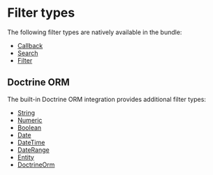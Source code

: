 # Filter types

The following filter types are natively available in the bundle:

- [Callback](filter/callback.md)
- [Search](filter/search.md)
- [Filter](filter/filter.md)

## Doctrine ORM

The built-in Doctrine ORM integration provides additional filter types:

- [String](filter/doctrine-orm/string.md)
- [Numeric](filter/doctrine-orm/numeric.md)
- [Boolean](filter/doctrine-orm/boolean.md)
- [Date](filter/doctrine-orm/date.md)
- [DateTime](filter/doctrine-orm/date-time.md)
- [DateRange](filter/doctrine-orm/date-range.md)
- [Entity](filter/doctrine-orm/entity.md)
- [DoctrineOrm](filter/doctrine-orm/doctrine-orm.md)
